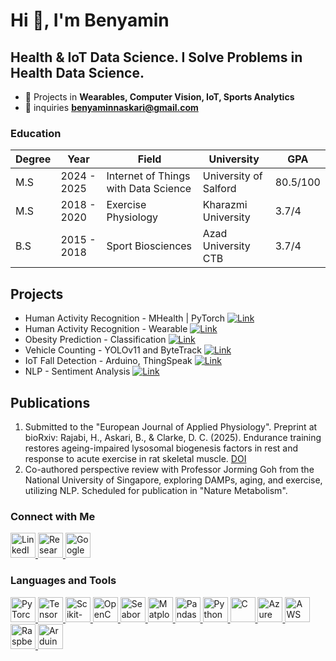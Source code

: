 # Hi 👋, I'm Benyamin
## Health & IoT Data Science. I Solve Problems in Health Data Science.

- 💬 Projects in **Wearables, Computer Vision, IoT, Sports Analytics**
- 📧 inquiries **benyaminnaskari@gmail.com**

### Education
| Degree | Year | Field | University | GPA |
|--------|------|-------|------------|-----|
| M.S | 2024 - 2025 | Internet of Things with Data Science | University of Salford | 80.5/100 |
| M.S | 2018 - 2020 | Exercise Physiology | Kharazmi University | 3.7/4 |
| B.S | 2015 - 2018 | Sport Biosciences | Azad University CTB | 3.7/4 |

## Projects
- Human Activity Recognition - MHealth | PyTorch [![Link](https://img.shields.io/badge/Link-Research-blue)](https://www.mdpi.com/1424-8220/22/8/3048)
- Human Activity Recognition - Wearable [![Link](https://img.shields.io/badge/Link-GitHub-green)](https://github.com/Benyamin-Askari/Clustering)
- Obesity Prediction - Classification [![Link](https://img.shields.io/badge/Link-Research-blue)](https://www.mdpi.com/1424-8220/22/11/4240)
- Vehicle Counting - YOLOv11 and ByteTrack [![Link](https://img.shields.io/badge/Link-GitHub-green)](https://github.com/Benyamin-Askari/Computer-Vision)
- IoT Fall Detection - Arduino, ThingSpeak [![Link](https://img.shields.io/badge/Link-GitHub-green)](https://github.com/Benyamin-Askari/IoT-Fall-Detection)
- NLP - Sentiment Analysis [![Link](https://img.shields.io/badge/Link-GitHub-green)](https://github.com/Benyamin-Askari/Sentiment-Analysis)

## Publications
1. Submitted to the "European Journal of Applied Physiology". Preprint at bioRxiv: Rajabi, H., Askari, B., & Clarke, D. C. (2025). Endurance training restores ageing-impaired lysosomal biogenesis factors in rest and response to acute exercise in rat skeletal muscle. [DOI](https://doi.org/10.1101/2025.01.28.635321)
2. Co-authored perspective review with Professor Jorming Goh from the National University of Singapore, exploring DAMPs, aging, and exercise, utilizing NLP. Scheduled for publication in "Nature Metabolism".

### Connect with Me
<p align="left">
    <a href="https://www.linkedin.com/in/benyamin-askari-443424318" target="_blank">
        <img src="https://cdn.jsdelivr.net/npm/simple-icons@v9/icons/linkedin.svg" height="40" width="40" alt="LinkedIn"/>
    </a>
    <a href="https://www.researchgate.net/profile/Benyamin-Askari" target="_blank">
        <img src="https://cdn.jsdelivr.net/npm/simple-icons@v9/icons/researchgate.svg" height="40" width="40" alt="ResearchGate"/>
    </a>
    <a href="https://scholar.google.com/citations?hl=en&user=NJb01oYAAAAJ&view_op=list_works&sortby=pubdate" target="_blank">
        <img src="https://cdn.jsdelivr.net/npm/simple-icons@v9/icons/googlescholar.svg" height="40" width="40" alt="Google Scholar"/>
    </a>
</p>

### Languages and Tools
<p align="left">
    <a href="https://pytorch.org/" target="_blank">
        <img src="https://cdn.jsdelivr.net/npm/simple-icons@v9/icons/pytorch.svg" width="40" height="40" alt="PyTorch"/>
    </a>
    <a href="https://www.tensorflow.org" target="_blank">
        <img src="https://cdn.jsdelivr.net/npm/simple-icons@v9/icons/tensorflow.svg" width="40" height="40" alt="TensorFlow"/>
    </a>
    <a href="https://scikit-learn.org/" target="_blank">
        <img src="https://cdn.jsdelivr.net/npm/simple-icons@v9/icons/scikit-learn.svg" width="40" height="40" alt="Scikit-learn"/>
    </a>
    <a href="https://opencv.org/" target="_blank">
        <img src="https://cdn.jsdelivr.net/npm/simple-icons@v9/icons/opencv.svg" width="40" height="40" alt="OpenCV"/>
    </a>
    <a href="https://seaborn.pydata.org/" target="_blank">
        <img src="https://cdn.jsdelivr.net/npm/simple-icons@v9/icons/seaborn.svg" width="40" height="40" alt="Seaborn"/>
    </a>
    <a href="https://matplotlib.org/" target="_blank">
        <img src="https://cdn.jsdelivr.net/npm/simple-icons@v9/icons/matplotlib.svg" width="40" height="40" alt="Matplotlib"/>
    </a>
    <a href="https://pandas.pydata.org/" target="_blank">
        <img src="https://cdn.jsdelivr.net/npm/simple-icons@v9/icons/pandas.svg" width="40" height="40" alt="Pandas"/>
    </a>
    <a href="https://www.python.org" target="_blank">
        <img src="https://cdn.jsdelivr.net/npm/simple-icons@v9/icons/python.svg" width="40" height="40" alt="Python"/>
    </a>
    <a href="https://www.cprogramming.com/" target="_blank">
        <img src="https://cdn.jsdelivr.net/npm/simple-icons@v9/icons/c.svg" width="40" height="40" alt="C"/>
    </a>
    <a href="https://azure.microsoft.com/" target="_blank">
        <img src="https://cdn.jsdelivr.net/npm/simple-icons@v9/icons/microsoftazure.svg" width="40" height="40" alt="Azure"/>
    </a>
    <a href="https://aws.amazon.com" target="_blank">
        <img src="https://cdn.jsdelivr.net/npm/simple-icons@v9/icons/amazonwebservices.svg" width="40" height="40" alt="AWS"/>
    </a>
    <a href="https://www.raspberrypi.org/" target="_blank">
        <img src="https://cdn.jsdelivr.net/npm/simple-icons@v9/icons/raspberrypi.svg" width="40" height="40" alt="Raspberry Pi"/>
    </a>
    <a href="https://www.arduino.cc/" target="_blank">
        <img src="https://cdn.jsdelivr.net/npm/simple-icons@v9/icons/arduino.svg" width="40" height="40" alt="Arduino"/>
    </a>
</p>
